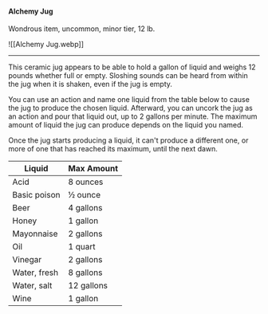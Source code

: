 #### Alchemy Jug

Wondrous item, uncommon, minor tier, 12 lb.

![[Alchemy Jug.webp]]

---

This ceramic jug appears to be able to hold a gallon of liquid and weighs 12 pounds whether full or empty. Sloshing sounds can be heard from within the jug when it is shaken, even if the jug is empty.

You can use an action and name one liquid from the table below to cause the jug to produce the chosen liquid. Afterward, you can uncork the jug as an action and pour that liquid out, up to 2 gallons per minute. The maximum amount of liquid the jug can produce depends on the liquid you named.

Once the jug starts producing a liquid, it can't produce a different one, or more of one that has reached its maximum, until the next dawn.

| Liquid       | Max Amount |
|--------------|------------|
| Acid         | 8 ounces   |
| Basic poison | ½ ounce    |
| Beer         | 4 gallons  |
| Honey        | 1 gallon   |
| Mayonnaise   | 2 gallons  |
| Oil          | 1 quart    |
| Vinegar      | 2 gallons  |
| Water, fresh | 8 gallons  |
| Water, salt  | 12 gallons |
| Wine         | 1 gallon   |